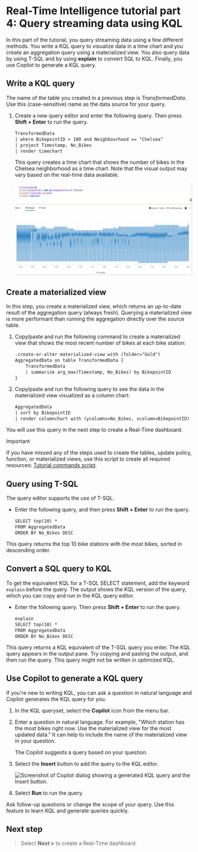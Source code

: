 # Real-Time Intelligence tutorial part 4: Query streaming data using KQL

In this part of the tutorial, you query streaming data using a few different methods. You write a KQL query to visualize data in a time chart and you create an aggregation query using a materialized view. You also query data by using T-SQL and by using **explain** to convert SQL to KQL. Finally, you use Copilot to generate a KQL query.

## Write a KQL query

The name of the table you created in a previous step is _TransformedData_. Use this (case-sensitive) name as the data source for your query.

1. Create a new query editor and enter the following query. Then press **Shift + Enter** to run the query.

     ```kusto
    TransformedData 
    | where BikepointID > 100 and Neighbourhood == "Chelsea" 
    | project Timestamp, No_Bikes 
    | render timechart
    ```

    This query creates a time chart that shows the number of bikes in the Chelsea neighborhood as a time chart. Note that the visual output may vary based on the real-time data available.

    ![Screenshot showing the source deactivated in Real-Time Intelligence.](media/bikes-timechart.png)

## Create a materialized view

In this step, you create a materialized view, which returns an up-to-date result of the aggregation query (always fresh). Querying a materialized view is more performant than running the aggregation directly over the source table.

1. Copy/paste and run the following command to create a materialized view that shows the most recent number of bikes at each bike station:

    ``` kusto
    .create-or-alter materialized-view with (folder="Gold") AggregatedData on table TransformedData {
        TransformedData 
        | summarize arg_max(Timestamp, No_Bikes) by BikepointID
    }
    ```

2. Copy/paste and run the following query to see the data in the materialized view visualized as a column chart:

    ```kusto
    AggregatedData 
    | sort by BikepointID 
    | render columnchart with (ycolumns=No_Bikes, xcolumn=BikepointID)
    ```

You will use this query in the next step to create a Real-Time dashboard.

> [!IMPORTANT]
> If you have missed any of the steps used to create the tables, update policy, function, or materialized views, use this script to create all required resources: [Tutorial commands script](https://github.com/microsoft/fabric-samples/blob/main/docs-samples/real-time-intelligence/tutorial-commands-script.kql).

## Query using T-SQL

The query editor supports the use of T-SQL.

- Enter the following query, and then press **Shift + Enter** to run the query.

    ```kusto
    SELECT top(10) *
    FROM AggregatedData
    ORDER BY No_Bikes DESC
    ```

This query returns the top 10 bike stations with the most bikes, sorted in descending order.

## Convert a SQL query to KQL

To get the equivalent KQL for a T-SQL SELECT statement, add the keyword `explain` before the query. The output shows the KQL version of the query, which you can copy and run in the KQL query editor.

- Enter the following query. Then press **Shift + Enter** to run the query.

    ```kusto
    explain
    SELECT top(10) *
    FROM AggregatedData
    ORDER BY No_Bikes DESC
    ```

This query returns a KQL equivalent of the T-SQL query you enter. The KQL query appears in the output pane. Try copying and pasting the output, and then run the query. This query might not be written in optimized KQL.

## Use Copilot to generate a KQL query

If you're new to writing KQL, you can ask a question in natural language and Copilot generates the KQL query for you.

1. In the KQL queryset, select the **Copilot** icon from the menu bar.

2. Enter a question in natural language. For example, "Which station has the most bikes right now. Use the materialized view for the most updated data." It can help to include the name of the materialized view in your question.

    The Copilot suggests a query based on your question.

3. Select the **Insert** button to add the query to the KQL editor.

    ![Screenshot of Copilot dialog showing a generated KQL query and the Insert button.](media/tutorial/copilot.png)

4. Select **Run** to run the query.

Ask follow-up questions or change the scope of your query. Use this feature to learn KQL and generate queries quickly.

## Next step

> Select **Next >** to create a Real-Time dashboard.
